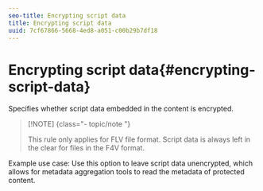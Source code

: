 ```yaml
---
seo-title: Encrypting script data
title: Encrypting script data
uuid: 7cf67866-5668-4ed8-a051-c00b29b7df18
---
```


# Encrypting script data{#encrypting-script-data}

Specifies whether script data embedded in the content is encrypted.

>[!NOTE] {class="- topic/note "}
>
>This rule only applies for FLV file format. Script data is always left in the clear for files in the F4V format.

Example use case: Use this option to leave script data unencrypted, which allows for metadata aggregation tools to read the metadata of protected content. 
